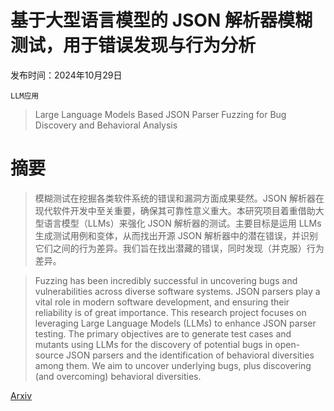 # 基于大型语言模型的 JSON 解析器模糊测试，用于错误发现与行为分析

发布时间：2024年10月29日

`LLM应用`

> Large Language Models Based JSON Parser Fuzzing for Bug Discovery and Behavioral Analysis

# 摘要

> 模糊测试在挖掘各类软件系统的错误和漏洞方面成果斐然。JSON 解析器在现代软件开发中至关重要，确保其可靠性意义重大。本研究项目着重借助大型语言模型（LLMs）来强化 JSON 解析器的测试。主要目标是运用 LLMs 生成测试用例和变体，从而找出开源 JSON 解析器中的潜在错误，并识别它们之间的行为差异。我们旨在找出潜藏的错误，同时发现（并克服）行为差异。

> Fuzzing has been incredibly successful in uncovering bugs and vulnerabilities across diverse software systems. JSON parsers play a vital role in modern software development, and ensuring their reliability is of great importance. This research project focuses on leveraging Large Language Models (LLMs) to enhance JSON parser testing. The primary objectives are to generate test cases and mutants using LLMs for the discovery of potential bugs in open-source JSON parsers and the identification of behavioral diversities among them. We aim to uncover underlying bugs, plus discovering (and overcoming) behavioral diversities.

[Arxiv](https://arxiv.org/abs/2410.21806)